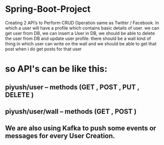 # Spring-Boot-Project
Creating 2 API’s to Perform CRUD Operation same as Twitter / Facebook. In which a user will have a profile which contains basic details of user. we can get user from DB, we can insert a User in DB, we should be able to delete the user from DB and update user profile.  there should be a wall kind of thing in which user can write on the wall and we should be able to get that post when i do get posts for that user

# so API's can be like this:


## piyush/user – methods (GET , POST , PUT , DELETE )

## piyush/user/wall – methods (GET , POST )


## We are also using Kafka to push some events or messages for every User Creation.
